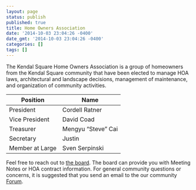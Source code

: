 ```yaml
---
layout: page
status: publish
published: true
title: Home Owners Association
date: '2014-10-03 23:04:26 -0400'
date_gmt: '2014-10-03 23:04:26 -0400'
categories: []
tags: []
---
```


The Kendal Square Home Owners Association is a group of homeowners from the Kendal Square community that have been 
elected to manage HOA laws, architectural and landscape decisions, management of maintenance, and organization of 
community activities.

| Position               | Name                   |
| ---------------------- | ---------------------- |
| President              | Cordell Ratner         |
| Vice President         | David Coad             |
| Treasurer              | Mengyu “Steve” Cai     |
| Secretary              | Justin                 |
| Member at Large        | Sven Serpinski         |


Feel free to reach out to [the board](home@kendallsquare.com).  The board can provide you with Meeting Notes or 
HOA contract information.  For general community questions or concerns, it is suggested that you send an email to the 
our community [Forum](https://groups.google.com/forum/#!forum/kendallsquare).
